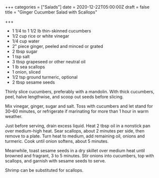 +++
categories = ["Salads"]
date = 2020-12-22T05:00:00Z
draft = false
title = "Ginger Cucumber Salad with Scallops"

+++
* 1 1/4 to 1 1/2 lb thin-skinned cucumbers 
* 1/2 cup rice or white vinegar 
* 1/4 cup water 
* 2" piece ginger, peeled and minced or grated 
* 2 tbsp sugar 
* 1 tsp salt 
* 3 tbsp grapeseed or other neutral oil 
* 1 lb sea scallops 
* 1 onion, sliced 
* 1/2 tsp ground turmeric, optional 
* 2 tbsp sesame seeds

Thinly slice cucumbers, preferably with a mandolin. With thick cucumbers, peel, halve lengthwise, and scoop out seeds before slicing. 

Mix vinegar, ginger, sugar and salt. Toss with cucumbers and let stand for 30–60 minutes, or refrigerate if marinating for more than 1 hour in warm weather. 

Just before serving, drain excess liquid. Heat 2 tbsp oil in a nonstick pan over medium-high heat. Sear scallops, about 2 minutes per side, then remove to a plate. Turn heat to medium, add remaining oil, onions and turmeric. Cook until onion softens, about 5 minutes. 

Meanwhile, toast sesame seeds in a dry skillet over medium heat until browned and fragrant, 3 to 5 minutes. Stir onions into cucumbers, top with scallops, and garnish with sesame seeds to serve. 

Shrimp can be substituted for scallops.